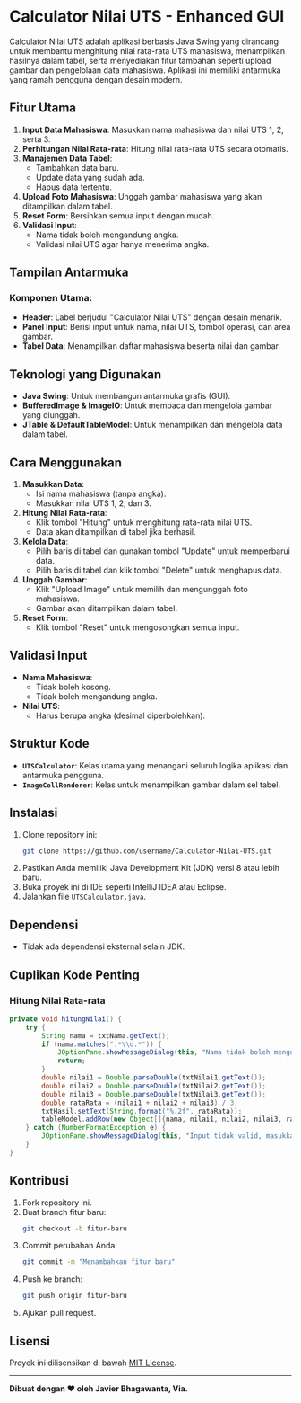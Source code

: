 # Calculator Nilai UTS - Enhanced GUI

Calculator Nilai UTS adalah aplikasi berbasis Java Swing yang dirancang untuk membantu menghitung nilai rata-rata UTS mahasiswa, menampilkan hasilnya dalam tabel, serta menyediakan fitur tambahan seperti upload gambar dan pengelolaan data mahasiswa. Aplikasi ini memiliki antarmuka yang ramah pengguna dengan desain modern.

## Fitur Utama
1. **Input Data Mahasiswa**: Masukkan nama mahasiswa dan nilai UTS 1, 2, serta 3.
2. **Perhitungan Nilai Rata-rata**: Hitung nilai rata-rata UTS secara otomatis.
3. **Manajemen Data Tabel**:
   - Tambahkan data baru.
   - Update data yang sudah ada.
   - Hapus data tertentu.
4. **Upload Foto Mahasiswa**: Unggah gambar mahasiswa yang akan ditampilkan dalam tabel.
5. **Reset Form**: Bersihkan semua input dengan mudah.
6. **Validasi Input**:
   - Nama tidak boleh mengandung angka.
   - Validasi nilai UTS agar hanya menerima angka.

## Tampilan Antarmuka
### Komponen Utama:
- **Header**: Label berjudul "Calculator Nilai UTS" dengan desain menarik.
- **Panel Input**: Berisi input untuk nama, nilai UTS, tombol operasi, dan area gambar.
- **Tabel Data**: Menampilkan daftar mahasiswa beserta nilai dan gambar.

## Teknologi yang Digunakan
- **Java Swing**: Untuk membangun antarmuka grafis (GUI).
- **BufferedImage & ImageIO**: Untuk membaca dan mengelola gambar yang diunggah.
- **JTable & DefaultTableModel**: Untuk menampilkan dan mengelola data dalam tabel.

## Cara Menggunakan
1. **Masukkan Data**:
   - Isi nama mahasiswa (tanpa angka).
   - Masukkan nilai UTS 1, 2, dan 3.
2. **Hitung Nilai Rata-rata**:
   - Klik tombol "Hitung" untuk menghitung rata-rata nilai UTS.
   - Data akan ditampilkan di tabel jika berhasil.
3. **Kelola Data**:
   - Pilih baris di tabel dan gunakan tombol "Update" untuk memperbarui data.
   - Pilih baris di tabel dan klik tombol "Delete" untuk menghapus data.
4. **Unggah Gambar**:
   - Klik "Upload Image" untuk memilih dan mengunggah foto mahasiswa.
   - Gambar akan ditampilkan dalam tabel.
5. **Reset Form**:
   - Klik tombol "Reset" untuk mengosongkan semua input.

## Validasi Input
- **Nama Mahasiswa**:
  - Tidak boleh kosong.
  - Tidak boleh mengandung angka.
- **Nilai UTS**:
  - Harus berupa angka (desimal diperbolehkan).

## Struktur Kode
- **`UTSCalculator`**: Kelas utama yang menangani seluruh logika aplikasi dan antarmuka pengguna.
- **`ImageCellRenderer`**: Kelas untuk menampilkan gambar dalam sel tabel.

## Instalasi
1. Clone repository ini:
   ```bash
   git clone https://github.com/username/Calculator-Nilai-UTS.git
   ```
2. Pastikan Anda memiliki Java Development Kit (JDK) versi 8 atau lebih baru.
3. Buka proyek ini di IDE seperti IntelliJ IDEA atau Eclipse.
4. Jalankan file `UTSCalculator.java`.

## Dependensi
- Tidak ada dependensi eksternal selain JDK.

## Cuplikan Kode Penting
### Hitung Nilai Rata-rata
```java
private void hitungNilai() {
    try {
        String nama = txtNama.getText();
        if (nama.matches(".*\\d.*")) {
            JOptionPane.showMessageDialog(this, "Nama tidak boleh mengandung angka!", "Error", JOptionPane.ERROR_MESSAGE);
            return;
        }
        double nilai1 = Double.parseDouble(txtNilai1.getText());
        double nilai2 = Double.parseDouble(txtNilai2.getText());
        double nilai3 = Double.parseDouble(txtNilai3.getText());
        double rataRata = (nilai1 + nilai2 + nilai3) / 3;
        txtHasil.setText(String.format("%.2f", rataRata));
        tableModel.addRow(new Object[]{nama, nilai1, nilai2, nilai3, rataRata, new ImageIcon(uploadedImage)});
    } catch (NumberFormatException e) {
        JOptionPane.showMessageDialog(this, "Input tidak valid, masukkan angka yang benar!", "Error", JOptionPane.ERROR_MESSAGE);
    }
}
```

## Kontribusi
1. Fork repository ini.
2. Buat branch fitur baru:
   ```bash
   git checkout -b fitur-baru
   ```
3. Commit perubahan Anda:
   ```bash
   git commit -m "Menambahkan fitur baru"
   ```
4. Push ke branch:
   ```bash
   git push origin fitur-baru
   ```
5. Ajukan pull request.

## Lisensi
Proyek ini dilisensikan di bawah [MIT License](LICENSE).

---

**Dibuat dengan ❤ oleh Javier Bhagawanta, Via.**

